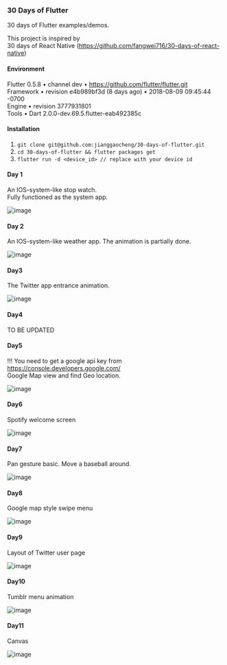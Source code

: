 ### 30 Days of Flutter 
30 days of Flutter examples/demos.

This project is inspired by   
30 days of React Native (https://github.com/fangwei716/30-days-of-react-native) 

#### Environment
Flutter 0.5.8 • channel dev • https://github.com/flutter/flutter.git  
Framework • revision e4b989bf3d (8 days ago) • 2018-08-09 09:45:44 -0700  
Engine • revision 3777931801  
Tools • Dart 2.0.0-dev.69.5.flutter-eab492385c  

#### Installation
1. ``` git clone git@github.com:jianggaocheng/30-days-of-flutter.git ```
2. ``` cd 30-days-of-flutter && flutter packages get ```
3. ``` flutter run -d <device_id> // replace with your device id ```

#### Day 1 
An IOS-system-like stop watch.  
Fully functioned as the system app.  

![image](https://raw.githubusercontent.com/jianggaocheng/30-days-of-flutter/master/screenshot/day1.webp)

#### Day 2
An IOS-system-like weather app.
The animation is partially done.

![image](https://raw.githubusercontent.com/jianggaocheng/30-days-of-flutter/master/screenshot/day2.webp)

#### Day3
The Twitter app entrance animation.  

![image](https://raw.githubusercontent.com/jianggaocheng/30-days-of-flutter/master/screenshot/day3.webp)

#### Day4
TO BE UPDATED

#### Day5
!!! You need to get a google api key from https://console.developers.google.com/  
Google Map view and find Geo location.

![image](https://raw.githubusercontent.com/jianggaocheng/30-days-of-flutter/master/screenshot/day5.webp)

#### Day6
Spotify welcome screen

![image](https://raw.githubusercontent.com/jianggaocheng/30-days-of-flutter/master/screenshot/day6.webp)

#### Day7
Pan gesture basic. Move a baseball around.

![image](https://raw.githubusercontent.com/jianggaocheng/30-days-of-flutter/master/screenshot/day7.webp)

#### Day8
Google map style swipe menu

![image](https://raw.githubusercontent.com/jianggaocheng/30-days-of-flutter/master/screenshot/day8.webp)

#### Day9
Layout of Twitter user page

![image](https://raw.githubusercontent.com/jianggaocheng/30-days-of-flutter/master/screenshot/day9.webp)

#### Day10
Tumblr menu animation

![image](https://raw.githubusercontent.com/jianggaocheng/30-days-of-flutter/master/screenshot/day10.webp)

#### Day11
Canvas

![image](https://raw.githubusercontent.com/jianggaocheng/30-days-of-flutter/master/screenshot/day11.webp)


